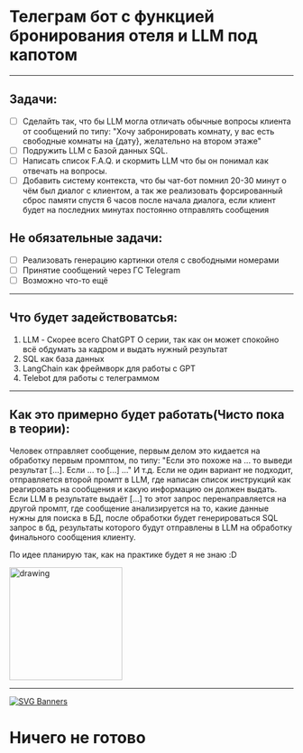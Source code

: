 # Телеграм бот с функцией бронирования отеля и LLM под капотом

---

## Задачи:


- [ ] Сделайть так, что бы LLM могла отличать обычные вопросы клиента от сообщений по типу: "Хочу забронировать комнату, у вас есть свободные комнаты на {дату}, желательно на втором этаже"
- [ ] Подружить LLM с Базой данных SQL.
- [ ] Написать список F.A.Q. и скормить LLM что бы он понимал как отвечать на вопросы. 
- [ ] Добавить систему контекста, что бы чат-бот помнил 20-30 минут о чём был диалог с клиентом, а так же реализовать форсированный сброс памяти спустя 6 часов после начала диалога, если клиент будет на последних минутах постоянно отправлять сообщения

## Не обязательные задачи:

- [ ] Реализовать генерацию картинки отеля с свободными номерами
- [ ] Принятие сообщений через ГС Telegram
- [ ] Возможно что-то ещё

---

## Что будет задействоватсья:


1. LLM - Скорее всего ChatGPT O серии, так как он может спокойно всё обдумать за кадром и выдать нужный результат
2. SQL как база данных 
3. LangChain как фреймворк для работы с GPT
4. Telebot для работы с телеграммом 

---

## Как это примерно будет работать(Чисто пока в теории):

Человек отправляет сообщение, первым делом это кидается на обработку первым промптом, по типу:
"Если это похоже на ... то выведи результат [...]. Если ... то [...] ..." И т.д. Если не один вариант не подходит, отправляется второй промпт в LLM, где написан список инструкций как реагировать на сообщения и какую информацию он должен выдать. Если LLM в результате выдаёт [...] то этот запрос перенаправляется на другой промпт, где сообщение анализируется на то, какие данные нужны для поиска в БД, после обработки будет генерироваться SQL запрос в бд, результаты которого будут отправлены в LLM на обработку финального сообщения клиенту. 

По идее планирую так, как на практике будет я не знаю :D

<img src="https://i.pinimg.com/originals/8c/21/5b/8c215bbb7b8435fd357efd9ec00ba165.jpg" alt="drawing" width="200"/>

---

[![SVG Banners](https://svg-banners.vercel.app/api?type=glitch&text1=Проблемы:D&width=800&height=150)](https://github.com/Akshay090/svg-banners)

# Ничего не готово
